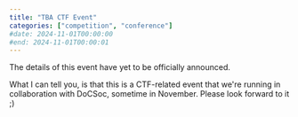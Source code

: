 ```yaml
---
title: "TBA CTF Event"
categories: ["competition", "conference"]
#date: 2024-11-01T00:00:00
#end: 2024-11-01T00:00:01
---
```


The details of this event have yet to be officially announced.

What I can tell you, is that this is a CTF-related event that we're running in collaboration with DoCSoc, sometime in November. Please look forward to it ;)

<!-- you thought you could see more details by taking a peek at the original md file? sneaky, nice try, but there's not much extra to be seen here :p -->
